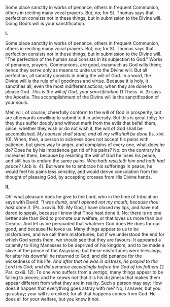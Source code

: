 
Some place sanctity in works of penance, others in frequent Communion, others in reciting many vocal prayers. But, no; for St. Thomas says that perfection consists not in these things, but in submission to the Divine will. Doing God\'s will is your sanctification.

**I\.**

Some place sanctity in works of penance, others in frequent Communion, others in reciting many vocal prayers. But, no; for St. Thomas says that perfection consists not in these things, but in submission to the Divine will. \"The perfection of the human soul consists in its subjection to God.\" Works of penance, prayers, Communions, are good, inasmuch as God wills them; hence they serve only as means to unite us to the Divine will. But all perfection, all sanctity consists in doing the will of God. In a word, the Divine will is the rule of all goodness and virtue. Because it is holy, it sanctifies all, even the most indifferent actions, when they are done to please God. *This is the will of God, your sanctification* (1 Thess. iv. 3) says the Apostle. The accomplishment of the Divine will is the sanctification of your souls.

Men will, of course, cheerfully conform to the will of God in prosperity, but are afterwards unwilling to submit to it in adversity. But this is great folly; for they thus suffer doubly and without merit from the evils that befall them, since, whether they wish or do not wish it, the will of God shall be accomplished. *My counsel shall stand, and all my will shall be done* (Is. xlvi. 10). When, then, a person in sickness does not accept his pains with patience, but gives way to anger, and complains of every one, what does he do? Does he by his impatience get rid of his pains? No: on the contrary he increases them, because by resisting the will of God he loses his peace, and still has to endure the same pains. *Who hath resisteth him and hath had peace?* (Job ix. 4). But were he to embrace his sufferings in peace, he would feel his pains less sensibly, and would derive consolation from the thought of pleasing God, by accepting crosses from His Divine hands.

**II\.**

Oh! what pleasure does he give to the Lord, who in the time of tribulation says with David: *\"I was dumb, and I opened not my mouth, because thou hast done it.* (Ps. xxxviii. 10). My God, I have closed my lips, and have not dared to speak, because I know that Thou hast done it. No; there is no one better able than God to promote our welfare, or that loves us more than our Creator. And let us be persuaded that whatever God does He does for our good, and because He loves us. Many things appear to us to be misfortunes, and we call them misfortunes; but if we understood the end for which God sends them, we should see that they are favours. It appeared a calamity to King Manasses to be deprived of his kingdom, and to be made a slave of the prince of the Assyrians; but these misfortunes were blessings; for after his downfall he returned to God, and did penance for the wickedness of his life. *And after that he was in distress, he prayed to the Lord his God; and did penance exceedingly before the God of his fathers* (2 Par. xxxiii. 12). To one who suffers from a vertigo, many things appear to be falling to pieces; and he knows not that it is his dizziness that makes them appear different from what they are in reality. Such a person may say: How does it happen that everything goes astray with me? No, I answer, but you go astray; your will is crooked; for all that happens comes from God. He does all for your welfare, but you know it not.

